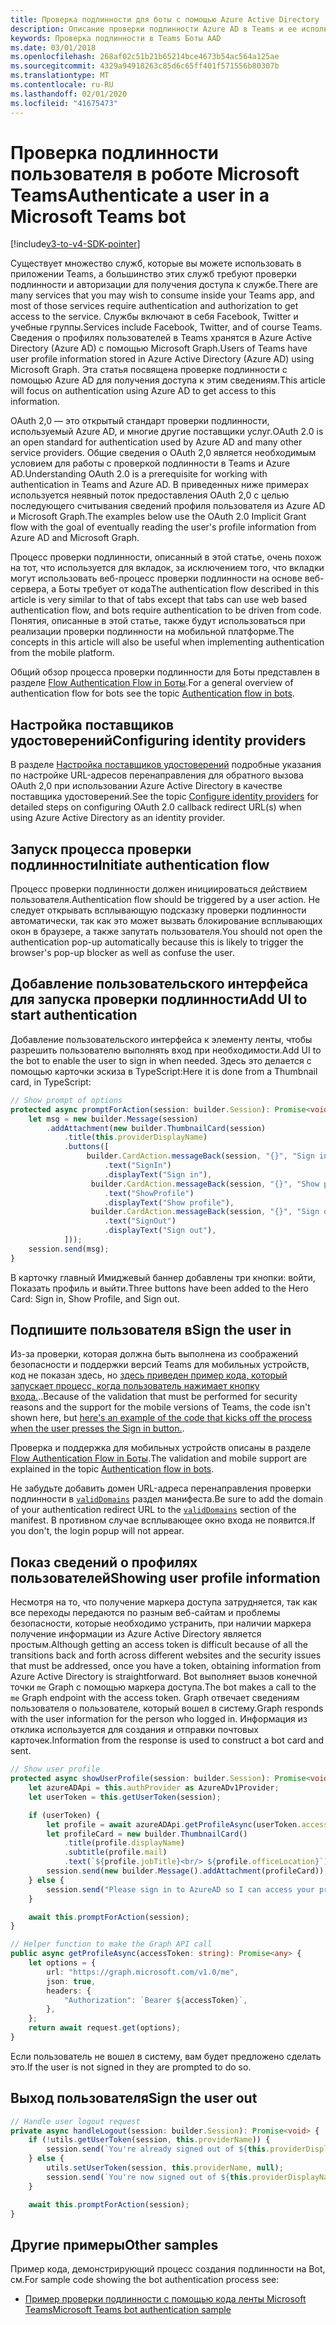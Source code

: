 ```yaml
---
title: Проверка подлинности для боты с помощью Azure Active Directory
description: Описание проверки подлинности Azure AD в Teams и ее использования в Боты
keywords: Проверка подлинности в Teams Боты AAD
ms.date: 03/01/2018
ms.openlocfilehash: 268af02c51b21b65214bce4673b54ac564a125ae
ms.sourcegitcommit: 4329a94918263c85d6c65ff401f571556b80307b
ms.translationtype: MT
ms.contentlocale: ru-RU
ms.lasthandoff: 02/01/2020
ms.locfileid: "41675473"
---
```

# <a name="authenticate-a-user-in-a-microsoft-teams-bot"></a><span data-ttu-id="b4c86-104">Проверка подлинности пользователя в роботе Microsoft Teams</span><span class="sxs-lookup"><span data-stu-id="b4c86-104">Authenticate a user in a Microsoft Teams bot</span></span>

[!include[v3-to-v4-SDK-pointer](~/includes/v3-to-v4-pointer-bots.md)]

<span data-ttu-id="b4c86-105">Существует множество служб, которые вы можете использовать в приложении Teams, а большинство этих служб требуют проверки подлинности и авторизации для получения доступа к службе.</span><span class="sxs-lookup"><span data-stu-id="b4c86-105">There are many services that you may wish to consume inside your Teams app, and most of those services require authentication and authorization to get access to the service.</span></span> <span data-ttu-id="b4c86-106">Службы включают в себя Facebook, Twitter и учебные группы.</span><span class="sxs-lookup"><span data-stu-id="b4c86-106">Services include Facebook, Twitter, and of course Teams.</span></span> <span data-ttu-id="b4c86-107">Сведения о профилях пользователей в Teams хранятся в Azure Active Directory (Azure AD) с помощью Microsoft Graph.</span><span class="sxs-lookup"><span data-stu-id="b4c86-107">Users of Teams have user profile information stored in Azure Active Directory (Azure AD) using Microsoft Graph.</span></span> <span data-ttu-id="b4c86-108">Эта статья посвящена проверке подлинности с помощью Azure AD для получения доступа к этим сведениям.</span><span class="sxs-lookup"><span data-stu-id="b4c86-108">This article will focus on authentication using Azure AD to get access to this information.</span></span>

<span data-ttu-id="b4c86-109">OAuth 2,0 — это открытый стандарт проверки подлинности, используемый Azure AD, и многие другие поставщики услуг.</span><span class="sxs-lookup"><span data-stu-id="b4c86-109">OAuth 2.0 is an open standard for authentication used by Azure AD and many other service providers.</span></span> <span data-ttu-id="b4c86-110">Общие сведения о OAuth 2,0 является необходимым условием для работы с проверкой подлинности в Teams и Azure AD.</span><span class="sxs-lookup"><span data-stu-id="b4c86-110">Understanding OAuth 2.0 is a prerequisite for working with authentication in Teams and Azure AD.</span></span> <span data-ttu-id="b4c86-111">В приведенных ниже примерах используется неявный поток предоставления OAuth 2,0 с целью последующего считывания сведений профиля пользователя из Azure AD и Microsoft Graph.</span><span class="sxs-lookup"><span data-stu-id="b4c86-111">The examples below use the OAuth 2.0 Implicit Grant flow with the goal of eventually reading the user's profile information from Azure AD and Microsoft Graph.</span></span>

<span data-ttu-id="b4c86-112">Процесс проверки подлинности, описанный в этой статье, очень похож на тот, что используется для вкладок, за исключением того, что вкладки могут использовать веб-процесс проверки подлинности на основе веб-сервера, а Боты требует от кода</span><span class="sxs-lookup"><span data-stu-id="b4c86-112">The authentication flow described in this article is very similar to that of tabs except that tabs can use web based authentication flow, and bots require authentication to be driven from code.</span></span> <span data-ttu-id="b4c86-113">Понятия, описанные в этой статье, также будут использоваться при реализации проверки подлинности на мобильной платформе.</span><span class="sxs-lookup"><span data-stu-id="b4c86-113">The concepts in this article will also be useful when implementing authentication from the mobile platform.</span></span>

<span data-ttu-id="b4c86-114">Общий обзор процесса проверки подлинности для Боты представлен в разделе [Flow Authentication Flow in Боты](~/resources/bot-v3/bot-authentication/auth-flow-bot.md).</span><span class="sxs-lookup"><span data-stu-id="b4c86-114">For a general overview of authentication flow for bots see the topic [Authentication flow in bots](~/resources/bot-v3/bot-authentication/auth-flow-bot.md).</span></span>

## <a name="configuring-identity-providers"></a><span data-ttu-id="b4c86-115">Настройка поставщиков удостоверений</span><span class="sxs-lookup"><span data-stu-id="b4c86-115">Configuring identity providers</span></span>

<span data-ttu-id="b4c86-116">В разделе [Настройка поставщиков удостоверений](~/concepts/authentication/configure-identity-provider.md) подробные указания по настройке URL-адресов перенаправления для обратного вызова OAuth 2,0 при использовании Azure Active Directory в качестве поставщика удостоверений.</span><span class="sxs-lookup"><span data-stu-id="b4c86-116">See the topic [Configure identity providers](~/concepts/authentication/configure-identity-provider.md) for detailed steps on configuring OAuth 2.0 callback redirect URL(s) when using Azure Active Directory as an identity provider.</span></span>

## <a name="initiate-authentication-flow"></a><span data-ttu-id="b4c86-117">Запуск процесса проверки подлинности</span><span class="sxs-lookup"><span data-stu-id="b4c86-117">Initiate authentication flow</span></span>

<span data-ttu-id="b4c86-118">Процесс проверки подлинности должен инициироваться действием пользователя.</span><span class="sxs-lookup"><span data-stu-id="b4c86-118">Authentication flow should be triggered by a user action.</span></span> <span data-ttu-id="b4c86-119">Не следует открывать всплывающую подсказку проверки подлинности автоматически, так как это может вызвать блокирование всплывающих окон в браузере, а также запутать пользователя.</span><span class="sxs-lookup"><span data-stu-id="b4c86-119">You should not open the authentication pop-up automatically because this is likely to trigger the browser's pop-up blocker as well as confuse the user.</span></span>

## <a name="add-ui-to-start-authentication"></a><span data-ttu-id="b4c86-120">Добавление пользовательского интерфейса для запуска проверки подлинности</span><span class="sxs-lookup"><span data-stu-id="b4c86-120">Add UI to start authentication</span></span>

<span data-ttu-id="b4c86-121">Добавление пользовательского интерфейса к элементу ленты, чтобы разрешить пользователю выполнять вход при необходимости.</span><span class="sxs-lookup"><span data-stu-id="b4c86-121">Add UI to the bot to enable the user to sign in when needed.</span></span> <span data-ttu-id="b4c86-122">Здесь это делается с помощью карточки эскиза в TypeScript:</span><span class="sxs-lookup"><span data-stu-id="b4c86-122">Here it is done from a Thumbnail card, in TypeScript:</span></span>

```typescript
// Show prompt of options
protected async promptForAction(session: builder.Session): Promise<void> {
    let msg = new builder.Message(session)
        .addAttachment(new builder.ThumbnailCard(session)
            .title(this.providerDisplayName)
            .buttons([
                 builder.CardAction.messageBack(session, "{}", "Sign in")
                     .text("SignIn")
                     .displayText("Sign in"),
                  builder.CardAction.messageBack(session, "{}", "Show profile")
                     .text("ShowProfile")
                     .displayText("Show profile"),
                  builder.CardAction.messageBack(session, "{}", "Sign out")
                     .text("SignOut")
                     .displayText("Sign out"),
            ]));
    session.send(msg);
}
```

<span data-ttu-id="b4c86-123">В карточку главный Имиджевый баннер добавлены три кнопки: войти, Показать профиль и выйти.</span><span class="sxs-lookup"><span data-stu-id="b4c86-123">Three buttons have been added to the Hero Card: Sign in, Show Profile, and Sign out.</span></span>

## <a name="sign-the-user-in"></a><span data-ttu-id="b4c86-124">Подпишите пользователя в</span><span class="sxs-lookup"><span data-stu-id="b4c86-124">Sign the user in</span></span>

<span data-ttu-id="b4c86-125">Из-за проверки, которая должна быть выполнена из соображений безопасности и поддержки версий Teams для мобильных устройств, код не показан здесь, но [здесь приведен пример кода, который запускает процесс, когда пользователь нажимает кнопку входа.](https://github.com/OfficeDev/microsoft-teams-sample-auth-node/blob/e84020562d7c8b83f4a357a4a4d91298c5d2989d/src/dialogs/BaseIdentityDialog.ts#L154-L195)..</span><span class="sxs-lookup"><span data-stu-id="b4c86-125">Because of the validation that must be performed for security reasons and the support for the mobile versions of Teams, the code isn't shown here, but [here's an example of the code that kicks off the process when the user presses the Sign in button.](https://github.com/OfficeDev/microsoft-teams-sample-auth-node/blob/e84020562d7c8b83f4a357a4a4d91298c5d2989d/src/dialogs/BaseIdentityDialog.ts#L154-L195).</span></span>

<span data-ttu-id="b4c86-126">Проверка и поддержка для мобильных устройств описаны в разделе [Flow Authentication Flow in Боты](~/resources/bot-v3/bot-authentication/auth-flow-bot.md).</span><span class="sxs-lookup"><span data-stu-id="b4c86-126">The validation and mobile support are explained in the topic [Authentication flow in bots](~/resources/bot-v3/bot-authentication/auth-flow-bot.md).</span></span>

<span data-ttu-id="b4c86-127">Не забудьте добавить домен URL-адреса перенаправления проверки подлинности в [`validDomains`](~/resources/schema/manifest-schema.md#validdomains) раздел манифеста.</span><span class="sxs-lookup"><span data-stu-id="b4c86-127">Be sure to add the domain of your authentication redirect URL to the [`validDomains`](~/resources/schema/manifest-schema.md#validdomains) section of the manifest.</span></span> <span data-ttu-id="b4c86-128">В противном случае всплывающее окно входа не появится.</span><span class="sxs-lookup"><span data-stu-id="b4c86-128">If you don't, the login popup will not appear.</span></span>

## <a name="showing-user-profile-information"></a><span data-ttu-id="b4c86-129">Показ сведений о профилях пользователей</span><span class="sxs-lookup"><span data-stu-id="b4c86-129">Showing user profile information</span></span>

<span data-ttu-id="b4c86-130">Несмотря на то, что получение маркера доступа затрудняется, так как все переходы передаются по разным веб-сайтам и проблемы безопасности, которые необходимо устранить, при наличии маркера получение информации из Azure Active Directory является простым.</span><span class="sxs-lookup"><span data-stu-id="b4c86-130">Although getting an access token is difficult because of all the transitions back and forth across different websites and the security issues that must be addressed, once you have a token, obtaining information from Azure Active Directory is straightforward.</span></span> <span data-ttu-id="b4c86-131">Bot выполняет вызов конечной точки `me` Graph с помощью маркера доступа.</span><span class="sxs-lookup"><span data-stu-id="b4c86-131">The bot makes a call to the `me` Graph endpoint with the access token.</span></span> <span data-ttu-id="b4c86-132">Graph отвечает сведениям пользователя о пользователе, который вошел в систему.</span><span class="sxs-lookup"><span data-stu-id="b4c86-132">Graph responds with the user information for the person who logged in.</span></span> <span data-ttu-id="b4c86-133">Информация из отклика используется для создания и отправки почтовых карточек.</span><span class="sxs-lookup"><span data-stu-id="b4c86-133">Information from the response is used to construct a bot card and sent.</span></span>

```typescript
// Show user profile
protected async showUserProfile(session: builder.Session): Promise<void> {
    let azureADApi = this.authProvider as AzureADv1Provider;
    let userToken = this.getUserToken(session);

    if (userToken) {
        let profile = await azureADApi.getProfileAsync(userToken.accessToken);
        let profileCard = new builder.ThumbnailCard()
            .title(profile.displayName)
            .subtitle(profile.mail)
            .text(`${profile.jobTitle}<br/> ${profile.officeLocation}`);
        session.send(new builder.Message().addAttachment(profileCard));
    } else {
        session.send("Please sign in to AzureAD so I can access your profile.");
    }

    await this.promptForAction(session);
}

// Helper function to make the Graph API call
public async getProfileAsync(accessToken: string): Promise<any> {
    let options = {
        url: "https://graph.microsoft.com/v1.0/me",
        json: true,
        headers: {
            "Authorization": `Bearer ${accessToken}`,
        },
    };
    return await request.get(options);
}
```

<span data-ttu-id="b4c86-134">Если пользователь не вошел в систему, вам будет предложено сделать это.</span><span class="sxs-lookup"><span data-stu-id="b4c86-134">If the user is not signed in they are prompted to do so.</span></span>

## <a name="sign-the-user-out"></a><span data-ttu-id="b4c86-135">Выход пользователя</span><span class="sxs-lookup"><span data-stu-id="b4c86-135">Sign the user out</span></span>

```typescript
// Handle user logout request
private async handleLogout(session: builder.Session): Promise<void> {
    if (!utils.getUserToken(session, this.providerName)) {
        session.send(`You're already signed out of ${this.providerDisplayName}.`);
    } else {
        utils.setUserToken(session, this.providerName, null);
        session.send(`You're now signed out of ${this.providerDisplayName}.`);
    }

    await this.promptForAction(session);
}
```

## <a name="other-samples"></a><span data-ttu-id="b4c86-136">Другие примеры</span><span class="sxs-lookup"><span data-stu-id="b4c86-136">Other samples</span></span>

<span data-ttu-id="b4c86-137">Пример кода, демонстрирующий процесс создания подлинности на Bot, см.</span><span class="sxs-lookup"><span data-stu-id="b4c86-137">For sample code showing the bot authentication process see:</span></span>

* [<span data-ttu-id="b4c86-138">Пример проверки подлинности с помощью кода ленты Microsoft Teams</span><span class="sxs-lookup"><span data-stu-id="b4c86-138">Microsoft Teams bot authentication sample</span></span>](https://github.com/OfficeDev/microsoft-teams-sample-auth-node)
